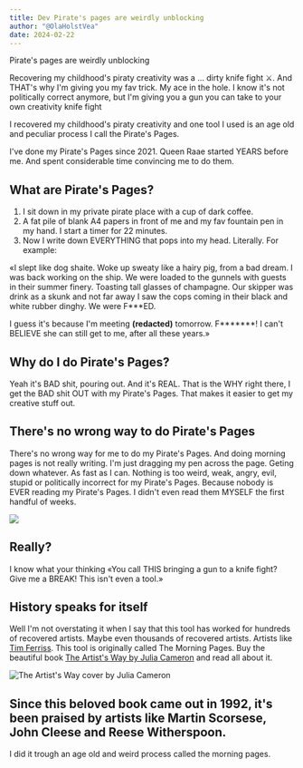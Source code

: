 ```yaml
---
title: Dev Pirate's pages are weirdly unblocking
author: "@OlaHolstVea"
date: 2024-02-22
---
```


Pirate's pages are weirdly unblocking

Recovering my childhood's piraty creativity was a ... dirty knife fight ⚔️. And THAT's why I'm giving you my fav trick. My ace in the hole. I know it's not politically correct anymore, but I'm giving you a gun you can take to your own creativity knife fight

I recovered my childhood's piraty creativity and one tool I used is an age old and peculiar process I call the Pirate's Pages.

I've done my Pirate's Pages since 2021.
Queen Raae started YEARS before me. And spent considerable time convincing me to do them.

## What are Pirate's Pages?

1. I sit down in my private pirate place with a cup of dark coffee.
2. A fat pile of blank A4 papers in front of me and my fav fountain pen in my hand. I start a timer for 22 minutes.
3. Now I write down EVERYTHING that pops into my head. Literally. For example:

«I slept like dog shaite. Woke up sweaty like a hairy pig, from a bad dream. I was back working on the ship. We were loaded to the gunnels with guests in their summer finery. Toasting tall glasses of champagne. Our skipper was drink as a skunk and not far away I saw the cops coming in their black and white rubber dinghy. We were F\*\*\*ED.

I guess it's because I'm meeting **(redacted)** tomorrow. F**\*\*\***! I can't BELIEVE she can still get to me, after all these years.»

## Why do I do Pirate's Pages?

Yeah it's BAD shit, pouring out. And it's REAL. That is the WHY right there, I get the BAD shit OUT with my Pirate's Pages. That makes it easier to get my creative stuff out.

## There's no wrong way to do Pirate's Pages

There's no wrong way for me to do my Pirate's Pages. And doing morning pages is not really writing. I'm just dragging my pen across the page. Geting down whatever. As fast as I can. Nothing is too weird, weak, angry, evil, stupid or politically incorrect for my Pirate's Pages. Because nobody is EVER reading my Pirate's Pages. I didn't even read them MYSELF the first handful of weeks.

![](https://slack-files.com/T0EVBNF70-F06M4PUFR8V-750b9bcdf3)

## Really?

I know what your thinking «You call THIS bringing a gun to a knife fight? Give me a BREAK! This isn't even a tool.»

## History speaks for itself

Well I'm not overstating it when I say that this tool has worked for hundreds of recovered artists. Maybe even thousands of recovered artists. Artists like [Tim Ferriss](https://tim.blog/2015/01/15/morning-pages/). This tool is originally called The Morning Pages. Buy the beautiful book [The Artist's Way by Julia Cameron](https://www.amazon.com/Artists-Way-Spiritual-Higher-Creativity-ebook/dp/B083X758NX/) and read all about it.

![The Artist's Way cover by Julia Cameron](https://m.media-amazon.com/images/I/81bwx11MQQL._SL1500_.jpg)

## Since this beloved book came out in 1992, it's been praised by artists like Martin Scorsese, John Cleese and Reese Witherspoon.

I did it trough an age old and weird process called the morning pages.
